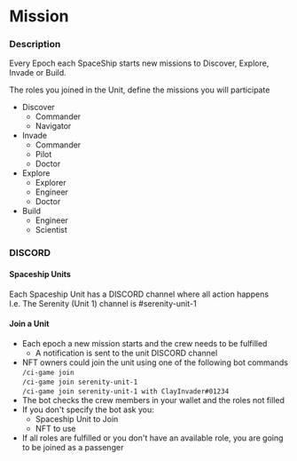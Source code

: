 # Mission

### Description

Every Epoch each SpaceShip starts new missions to Discover, Explore, Invade or Build.

The roles you joined in the Unit, define the missions you will participate&#x20;

* Discover
  * Commander
  * Navigator
* Invade
  * Commander
  * Pilot
  * Doctor
* Explore
  * Explorer
  * Engineer
  * Doctor
* Build
  * Engineer
  * Scientist

### DISCORD

#### Spaceship Units

Each Spaceship Unit has a DISCORD channel where all action happens\
I.e. The Serenity (Unit 1) channel is #serenity-unit-1

#### Join a Unit

* Each epoch a new mission starts and the crew needs to be fulfilled
  * A notification is sent to the unit DISCORD channel
* NFT owners could join the unit using one of the following bot commands \
  `/ci-game join`\
  `/ci-game join serenity-unit-1`\
  `/ci-game join serenity-unit-1 with ClayInvader#01234`
* The bot checks the crew members in your wallet and the roles not filled
* If you don't specify the bot ask you:
  * Spaceship Unit to Join
  * NFT to use
* If all roles are fulfilled or you don't have an available role, you are going to be joined as a passenger
